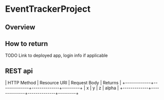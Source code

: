 # EventTrackerProject


## Overview

## How to return
TODO Link to deployed app, login info if applicable

## REST api

| HTTP Method | Resource URI | Request Body | Returns |
+-------------+--------------+--------------+---------+
|          x  |           y  |       z      | alpha   |
+-------------+--------------+--------------+---------+
